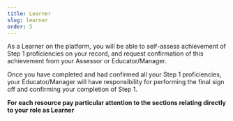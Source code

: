 ```yaml
---
title: Learner
slug: learner
order: 5
---
```

As a Learner on the platform, you will be able to self-assess achievement of Step 1 proficiencies on your record, and request confirmation of this achievement from your Assessor or Educator/Manager.

Once you have completed and had confirmed all your Step 1 proficiencies, your Educator/Manager will have responsibility for performing the final sign off and confirming your completion of Step 1.

**For each resource pay particular attention to the sections relating directly to your role as Learner**
